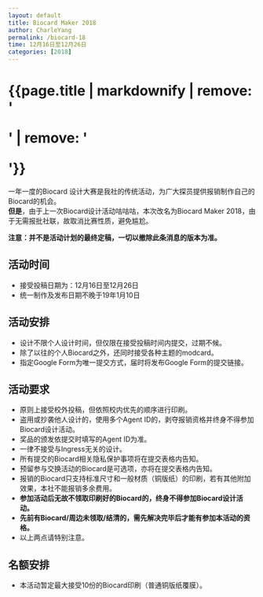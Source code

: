 ```yaml
---
layout: default
title: Biocard Maker 2018
author: CharleYang
permalink: /biocard-18
time: 12月16日至12月26日
categories: [2018]
---
```


# {{page.title | markdownify | remove: '<p>' | remove: '</p>'}}
一年一度的Biocard 设计大赛是我社的传统活动，为广大探员提供报销制作自己的Biocard的机会。  
**但是**，由于上一次Biocard设计活动咕咕咕，本次改名为Biocard Maker 2018，由于无需报批社联，故取消比赛性质，避免尴尬。

**注意：并不是活动计划的最终定稿，一切以撤除此条消息的版本为准。**

## 活动时间
- 接受投稿日期为：12月16日至12月26日
- 统一制作及发布日期不晚于19年1月10日

## 活动安排
- 设计不限个人设计时间，但仅限在接受投稿时间内提交，过期不候。
- 除了以往的个人Biocard之外，还同时接受各种主题的modcard。
- 指定Google Form为唯一提交方式，届时将发布Google Form的提交链接。

## 活动要求
- 原则上接受校外投稿，但依照校内优先的顺序进行印刷。
- 盗用或抄袭他人设计的，使用多个Agent ID的，剥夺报销资格并终身不得参加Biocard设计活动。
- 奖品的颁发依提交时填写的Agent ID为准。
- 一律不接受与Ingress无关的设计。
- 所有提交的Biocard相关隐私保护事项将在提交表格内告知。
- 预留参与交换活动的Biocard是可选项，亦将在提交表格内告知。
- 报销的Biocard只支持标准尺寸和一般材质（铜版纸）的印刷，若有其他附加效果，本社不能报销多余费用。
- **参加活动后无故不领取印刷好的Biocard的，终身不得参加Biocard设计活动。**
- **先前有Biocard/周边未领取/结清的，需先解决完毕后才能有参加本活动的资格。**
- 以上两点请特别注意。

## 名额安排
- 本活动暂定最大接受10份的Biocard印刷（普通铜版纸覆膜）。
